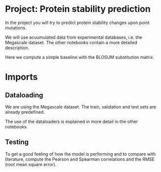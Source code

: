 # Project: Protein stability prediction
  

  
In the project you will try to predict protein stability changes upon point mutations. 
  
We will use acuumulated data from experimental databases, i.e. the Megascale dataset. The other notebooks contain a more detailed description. 
  

  
Here we compute a simple baseline with the BLOSUM substitution matrix.  
# Imports  
## Dataloading
  

  
We are using the Megascale dataset. The train, validation and test sets are already predefined.
  
The use of the dataloaders is explained in more detail in the other notebooks.  
## Testing
  

  
To get a good feeling of how the model is performing and to compare with literature, compute the Pearson and Spearman correlations and the RMSE (root mean square error).  
